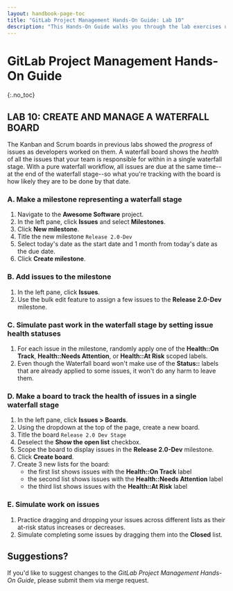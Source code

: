 ```yaml
---
layout: handbook-page-toc
title: "GitLab Project Management Hands-On Guide: Lab 10"
description: "This Hands-On Guide walks you through the lab exercises used in the GitLab Project Management course."
---
```

# GitLab Project Management Hands-On Guide
{:.no_toc}

## LAB 10: CREATE AND MANAGE A WATERFALL BOARD

The Kanban and Scrum boards in previous labs showed the *progress* of issues as developers worked on them. A waterfall board shows the *health* of all the issues that your team is responsible for within in a single waterfall stage. With a pure waterfall workflow, all issues are due at the same time--at the end of the waterfall stage--so what you're tracking with the board is how likely they are to be done by that date.

### A. Make a milestone representing a waterfall stage

1. Navigate to the **Awesome Software** project.
1. In the left pane, click **Issues** and select **Milestones**.
1. Click **New milestone**.
1. Title the new milestone `Release 2.0-Dev`
1. Select today's date as the start date and 1 month from today's date as the due date.
1. Click **Create milestone**.

### B. Add issues to the milestone

1. In the left pane, click **Issues**.
1. Use the bulk edit feature to assign a few issues to the **Release 2.0-Dev** milestone.
   
### C. Simulate past work in the waterfall stage by setting issue health statuses

1. For each issue in the milestone, randomly apply one of the **Health::On Track**, **Health::Needs Attention**, or **Health::At Risk** scoped labels. 
1. Even though the Waterfall board won't make use of the **Status::** labels that are already applied to some issues, it won't do any harm to leave them.

### D. Make a board to track the health of issues in a single waterfall stage

1. In the left pane, click **Issues > Boards**.
1. Using the dropdown at the top of the page, create a new board. 
1. Title the board `Release 2.0 Dev Stage`
1. Deselect the **Show the open list** checkbox.
1. Scope the board to display issues in the **Release 2.0-Dev** milestone.
1. Click **Create board**.
1. Create 3 new lists for the board:
   - the first list shows issues with the **Health::On Track** label
   - the second list shows issues with the **Health::Needs Attention** label
   - the third list shows issues with the **Health::At Risk** label
   
### E. Simulate work on issues

1. Practice dragging and dropping your issues across different lists as their at-risk status increases or decreases.
1. Simulate completing some issues by dragging them into the **Closed** list.


## Suggestions?

If you'd like to suggest changes to the *GitLab Project Management Hands-On Guide*, please submit them via merge request.
